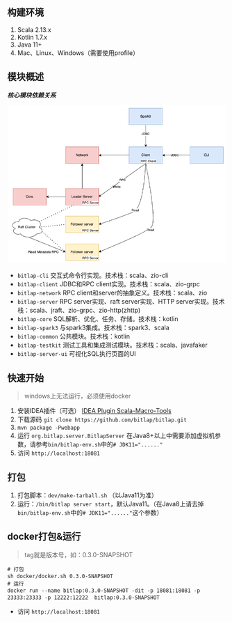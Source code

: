 ## 构建环境

1. Scala 2.13.x
2. Kotlin 1.7.x
3. Java 11+
4. Mac、Linux、Windows（需要使用profile）

## 模块概述

***核心模块依赖关系***

![](./bitlap-structure-2.png)

- `bitlap-cli`       交互式命令行实现。技术栈：scala、zio-cli
- `bitlap-client`    JDBC和RPC client实现。技术栈：scala、zio-grpc
- `bitlap-network`   RPC client和server的抽象定义。技术栈：scala、zio
- `bitlap-server`    RPC server实现、raft server实现、HTTP server实现。技术栈：scala、jraft、zio-grpc、zio-http(zhttp)
- `bitlap-core`      SQL解析、优化、任务、存储。技术栈：kotlin
- `bitlap-spark3`    与spark3集成。技术栈：spark3、scala
- `bitlap-common`    公共模块。技术栈：kotlin
- `bitlap-testkit`   测试工具和集成测试模块。技术栈：scala、javafaker
- `bitlap-server-ui` 可视化SQL执行页面的UI

## 快速开始

> windows上无法运行，必须使用docker

1. 安装IDEA插件（可选） [IDEA Plugin Scala-Macro-Tools](https://github.com/bitlap/scala-macro-tools)
2. 下载源码 `git clone https://github.com/bitlap/bitlap.git`
3. `mvn package -Pwebapp`
4. 运行 `org.bitlap.server.BitlapServer` 在Java8+以上中需要添加虚拟机参数，请参考`bin/bitlap-env.sh`中的`# JDK11="......"`
5. 访问 `http://localhost:18081`

## 打包

1. 打包脚本：`dev/make-tarball.sh` （以Java11为准）
2. 运行：`/bin/bitlap server start`，默认Java11。（在Java8上请去掉`bin/bitlap-env.sh`中的`# JDK11="......"`这个参数）

## docker打包&运行

> tag就是版本号，如：0.3.0-SNAPSHOT
```
# 打包
sh docker/docker.sh 0.3.0-SNAPSHOT
# 运行 
docker run --name bitlap:0.3.0-SNAPSHOT -dit -p 18081:18081 -p 23333:23333 -p 12222:12222  bitlap:0.3.0-SNAPSHOT
```
- 访问 `http://localhost:18081`